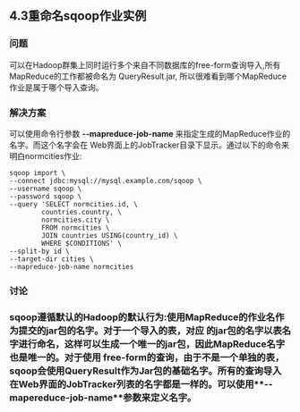 <h2>4.3重命名sqoop作业实例</h2>

<h3>问题</h3>
可以在Hadoop群集上同时运行多个来自不同数据库的free-form查询导入,所有MapReduce的工作都被命名为 
QueryResult.jar, 所以很难看到哪个MapReduce作业是属于哪个导入查询。

<h3>解决方案</h3>

可以使用命令行参数 **--mapreduce-job-name** 来指定生成的MapReduce作业的名字。而这个名字会在
Web界面上的JobTracker目录下显示。通过以下的命令来明白normcities作业:

```
sqoop import \
--connect jdbc:mysql://mysql.example.com/sqoop \
--username sqoop \
--password sqoop \
--query 'SELECT normcities.id, \
        countries.country, \
        normcities.city \
        FROM normcities \
        JOIN countries USING(country_id) \
        WHERE $CONDITIONS' \
--split-by id \
--target-dir cities \
--mapreduce-job-name normcities
```

<h3>讨论<h3>
sqoop遵循默认的Hadoop的默认行为:使用MapReduce的作业名作为提交的jar包的名字。对于一个导入的表，对应
的jar包的名字以表名字进行命名，这样可以生成一个唯一的jar包，因此MapReduce名字也是唯一的。对于使用
free-form的查询，由于不是一个单独的表，sqoop会使用QueryResult作为Jar包的基础名字。所有的查询导入
在Web界面的JobTracker列表的名字都是一样的。可以使用**--mapereduce-job-name**参数来定义名字。







